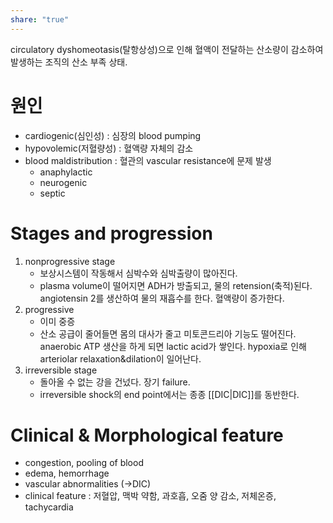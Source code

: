 ```yaml
---
share: "true"
---
```


circulatory dyshomeotasis(탈항상성)으로 인해 혈액이 전달하는 산소량이 감소하여 발생하는 조직의 산소 부족 상태.

# 원인

- cardiogenic(심인성) : 심장의 blood pumping
- hypovolemic(저혈량성) : 혈액량 자체의 감소
- blood maldistribution : 혈관의 vascular resistance에 문제 발생
	- anaphylactic
	- neurogenic
	- septic

# Stages and progression

1) nonprogressive stage
	- 보상시스템이 작동해서 심박수와 심박출량이 많아진다.
	- plasma volume이 떨어지면 ADH가 방출되고, 물의 retension(축적)된다. angiotensin 2를 생산하여 물의 재흡수를 한다. 혈액량이 증가한다.
2) progressive
	- 이미 중증
	- 산소 공급이 줄어들면 몸의 대사가 줄고 미토콘드리아 기능도 떨어진다. anaerobic ATP 생산을 하게 되면 lactic acid가 쌓인다. hypoxia로 인해 arteriolar relaxation&dilation이 일어난다.
3) irreversible stage
	- 돌아올 수 없는 강을 건넜다. 장기 failure.
	- irreversible shock의 end point에서는 종종 [[DIC|DIC]]를 동반한다.

# Clinical & Morphological feature

- congestion, pooling of blood
- edema, hemorrhage
- vascular abnormalities (→DIC)
- clinical feature : 저혈압, 맥박 약함, 과호흡, 오줌 양 감소, 저체온증, tachycardia